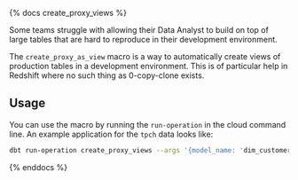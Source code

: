 {% docs create_proxy_views %}

Some teams struggle with allowing their Data Analyst to build on top of large tables that are hard to reproduce in their development environment.

The `create_proxy_as_view` macro is a way to automatically create views of production tables in a development environment. This is of particular help in Redshift where no such thing as 0-copy-clone exists.

## Usage

You can use the macro by running the `run-operation` in the cloud command line.
An example application for the `tpch` data looks like:

```sh
dbt run-operation create_proxy_views --args '{model_name: 'dim_customers', production_schema: 'analytics'}'
```

{% enddocs %}